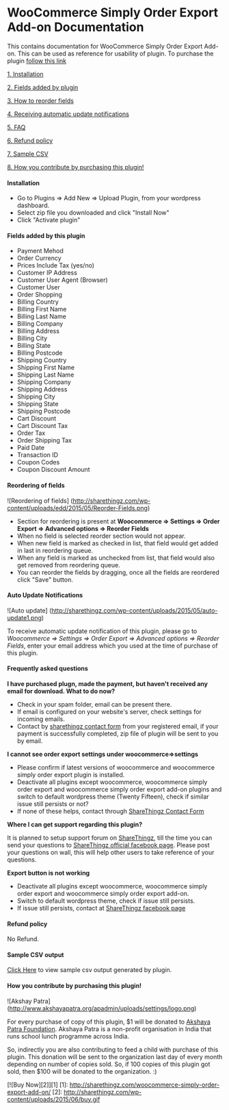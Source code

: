 # WooCommerce Simply Order Export Add-on Documentation
This contains documentation for WooCommerce Simply Order Export Add-on. This can be used as reference for usability of plugin. To purchase the plugin [follow this link](http://sharethingz.com/woocommerce-simply-order-export-add-on/)

[1. Installation](#installation)

[2. Fields added by plugin](#fields-added)

[3. How to reorder fields](#reorder-added)

[4. Receiving automatic update notifications](#auto-update)

[5. FAQ](#faq)

[6. Refund policy](#refund)

[7. Sample CSV](#sample-csv)

[8. How you contribute by purchasing this plugin!](#contribute)

#### <a name="installation"></a>Installation

* Go to Plugins => Add New => Upload Plugin, from your wordpress dashboard.
* Select zip file you downloaded and click "Install Now"
* Click "Activate plugin"

#### <a name="fields-added"></a> Fields added by this plugin

* Payment Mehod
* Order Currency
* Prices Include Tax (yes/no)
* Customer IP Address
* Customer User Agent (Browser)
* Customer User
* Order Shopping
* Billing Country
* Billing First Name
* Billing Last Name
* Billing Company
* Billing Address
* Billing City
* Billing State
* Billing Postcode
* Shipping Country
* Shipping First Name
* Shipping Last Name
* Shipping Company
* Shipping Address
* Shipping City
* Shipping State
* Shipping Postcode
* Cart Discount
* Cart Discount Tax
* Order Tax
* Order Shipping Tax
* Paid Date
* Transaction ID
* Coupon Codes
* Coupon Discount Amount

#### <a name="reorder-added"></a> Reordering of fields

![Reordering of fields]
(http://sharethingz.com/wp-content/uploads/edd/2015/05/Reorder-Fields.png)

* Section for reordering is present at **Woocommerce => Settings => Order Export => Advanced options => Reorder Fields**
* When no field is selected reorder section would not appear.
* When new field is marked as checked in list, that field would get added in last in reordering queue.
* When any field is marked as unchecked from list, that field would also get removed from reordering queue.
* You can reorder the fields by dragging, once all the fields are reordered click "Save" button.

#### <a name="auto-update"></a> Auto Update Notifications

![Auto update]
(http://sharethingz.com/wp-content/uploads/2015/05/auto-update1.png)

To receive automatic update notification of this plugin, please go to *Woocommerce => Settings => Order Export => Advanced options => Reorder Fields*, enter your email address which you used at the time of purchase of this plugin.

#### <a name="faq"></a> Frequently asked questions

**I have purchased plugn, made the payment, but haven't received any email for download. What to do now?**

* Check in your spam folder, email can be present there.
* If email is configured on your website's server, check settings for incoming emails.
* Contact by [sharethingz contact form](http://sharethingz.com/contact/) from your registered email, if your payment is successfully completed, zip file of plugin will be sent to you by email.

**I cannot see order export settings under woocommerce=>settings**

* Please confirm if latest versions of woocommerce and woocommerce simply order export plugin is installed.
* Deactivate all plugins except woocommerce, woocommerce simply order export and woocommerce simply order export add-on plugins and switch to default wordpress theme (Twenty Fifteen), check if similar issue still persists or not?
* If none of these helps, contact through [ShareThingz Contact Form](http://sharethingz.com/contact/)


**Where I can get support regarding this plugin?**

It is planned to setup support forum on [ShareThingz](http://sharethingz.com), till the time you can send your questions to [ShareThingz official facebook page](http://facebook.com/shrthngz). Please post your questions on wall, this will help other users to take reference of your questions.

**Export button is not working**

* Deactivate all plugins except woocommerce, woocommerce simply order export and woocommerce simply order export add-on.
* Switch to default wordpress theme, check if issue still persists.
* If issue still persists, contact at [ShareThingz facebook page](http://facebook.com/shrthngz)

#### <a name="refund"></a> Refund policy

No Refund.


#### <a name="sample-csv"></a> Sample CSV output

[Click Here](http://jpst.it/zc-P) to view sample csv output generated by plugin.


#### <a name="contribute"></a> How you contribute by purchasing this plugin!

![Akshay Patra]
(http://www.akshayapatra.org/apadmin/uploads/settings/logo.png)

For every purchase of copy of this plugin, $1 will be donated to [Akshaya Patra Foundation](http://www.akshayapatra.org/about-us). Akshaya Patra is a non-profit organisation in India that runs school lunch programme across India.

So, indirectly you are also contributing to feed a child with purchase of this plugin. This donation will be sent to the organization last day of every month depending on number of copies sold. So, if 100 copies of this plugin got sold, then $100 will be donated to the organization. :)




 [![Buy Now][2]][1]
 [1]: http://sharethingz.com/woocommerce-simply-order-export-add-on/
 [2]: http://sharethingz.com/wp-content/uploads/2015/06/buy.gif